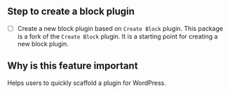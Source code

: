 ## Step to create a block plugin
- [ ] Create a new block plugin based on `Create Block` plugin.
This package is a fork of the `Create Block` plugin. It is a starting point for creating a new block plugin.

## Why is this feature important
Helps users to quickly scaffold a plugin for WordPress. 